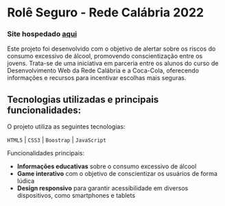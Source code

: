 # Rolê Seguro - Rede Calábria 2022

### Site hospedado [aqui](https://joaolandsmann.github.io/roleSeguro/home.html)

Este projeto foi desenvolvido com o objetivo de alertar sobre os riscos do consumo excessivo de álcool, promovendo conscientização entre os jovens. Trata-se de uma iniciativa em parceria entre os alunos do curso de Desenvolvimento Web da Rede Calábria e a Coca-Cola, oferecendo informações e recursos para incentivar escolhas mais seguras.

## Tecnologias utilizadas e principais funcionalidades:

O projeto utiliza as seguintes tecnologias:

`HTML5` | `CSS3` | `Boostrap` | `JavaScript`

Funcionalidades principais:
- **Informações educativas** sobre o consumo excessivo de álcool
- **Game interativo** com o objetivo de conscientizar os usuários de forma lúdica
- **Design responsivo** para garantir acessibilidade em diversos dispositivos, como smartphones e tablets

